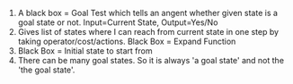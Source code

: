 1. A black box = Goal Test which tells an angent whether given state is a goal state or not. Input=Current State, Output=Yes/No
2. Gives list of states where I can reach from current state in one step by taking operator/cost/actions. Black Box = Expand Function
3. Black Box = Initial state to start from
4. There can be many goal states. So it is always 'a goal state' and not the 'the goal state'.